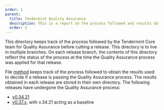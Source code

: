 ```yaml
---
order: 1
parent:
  title: Tendermint Quality Assurance
  description: This is a report on the process followed and results obtained when running v0.34.x on testnets
  order: 2
---
```


This directory keeps track of the process followed by the Tendermint Core team
for Quality Assurance before cutting a release.
This directory is to live in multiple branches. On each release branch,
the contents of this directory reflect the status of the process
at the time the Quality Assurance process was applied for that release.

File [method](./method.md) keeps track of the process followed to obtain the results
used to decide if a release is passing the Quality Assurance process.
The results obtained in each release are stored in their own directory.
The following releases have undergone the Quality Assurance process:

* [v0.34.21](./v034)
* [v0.37.x](./v037), with v.34.21 acting as a baseline
